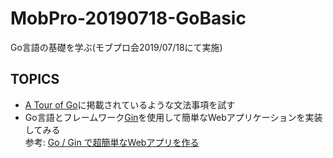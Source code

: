 # MobPro-20190718-GoBasic
Go言語の基礎を学ぶ(モブプロ会2019/07/18にて実施)

## TOPICS

* [A Tour of Go](https://tour.golang.org/welcome/1)に掲載されているような文法事項を試す
* Go言語とフレームワーク[Gin](https://github.com/gin-gonic/gin)を使用して簡単なWebアプリケーションを実装してみる<br>参考: [Go / Gin で超簡単なWebアプリを作る](https://qiita.com/hyo_07/items/59c093dda143325b1859)
